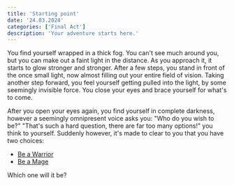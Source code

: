 ```yaml
---
title: 'Starting point'
date: '24.03.2024'
categories: ['Final Act']
description: 'Your adventure starts here.'
---
```


You find yourself wrapped in a thick fog. You can't see much around you, but you can make out a
faint light in the distance. As you approach it, it starts to glow stronger and stronger.
After a few steps, you stand in front of the once small light, now almost filling out your entire 
field of vision. Taking another step forward, you feel yourself getting pulled into the light, by 
some seemingly invisible force. You close your eyes and brace yourself for what's to come.

After you open your eyes again, you find yourself in complete darkness, however a seemingly
omnipresent voice asks you: "Who do you wish to be?" "That's such a hard question, there are far too
many options!" you think to yourself. Suddenly however, it's made to clear to you that you have 
two choices:
- [Be a Warrior](final_act_warrior_start) 
- [Be a Mage](final_act_mage_start) 

Which one will it be? 
